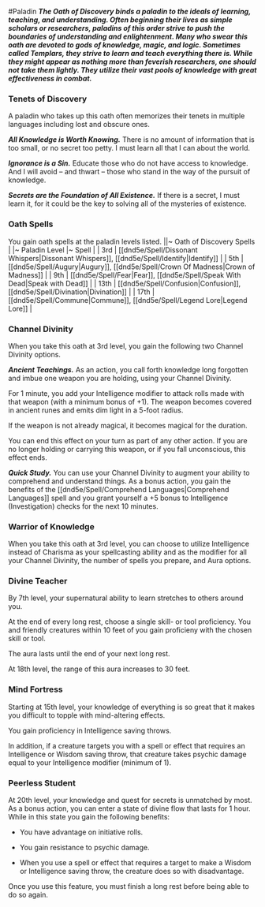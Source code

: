 #Paladin
***The Oath of Discovery binds a paladin to the ideals of learning, teaching, and understanding. Often beginning their lives as simple scholars or researchers, paladins of this order strive to push the boundaries of understanding and enlightenment. Many who swear this oath are devoted to gods of knowledge, magic, and logic. Sometimes called Templars, they strive to learn and teach everything there is. While they might appear as nothing more than feverish researchers, one should not take them lightly. They utilize their vast pools of knowledge with great effectiveness in combat.***

### Tenets of Discovery
A paladin who takes up this oath often memorizes their tenets in multiple languages including lost and obscure ones.

***All Knowledge is Worth Knowing.*** There is no amount of information that is too small, or no secret too petty. I must learn all that I can about the world.

***Ignorance is a Sin.*** Educate those who do not have access to knowledge. And I will avoid – and thwart – those who stand in the way of the pursuit of knowledge.

***Secrets are the Foundation of All Existence.*** If there is a secret, I must learn it, for it could be the key to solving all of the mysteries of existence.

### Oath Spells
You gain oath spells at the paladin levels listed.
||~ Oath of Discovery Spells | 
|~ Paladin Level |~ Spell |
| 3rd | [[dnd5e/Spell/Dissonant Whispers\|Dissonant Whispers]], [[dnd5e/Spell/Identify\|Identify]] |
| 5th | [[dnd5e/Spell/Augury\|Augury]], [[dnd5e/Spell/Crown Of Madness\|Crown of Madness]] |
| 9th | [[dnd5e/Spell/Fear\|Fear]], [[dnd5e/Spell/Speak With Dead\|Speak with Dead]] |
| 13th | [[dnd5e/Spell/Confusion\|Confusion]], [[dnd5e/Spell/Divination\|Divination]] |
| 17th | [[dnd5e/Spell/Commune\|Commune]], [[dnd5e/Spell/Legend Lore\|Legend Lore]] |

### Channel Divinity
When you take this oath at 3rd level, you gain the following two Channel Divinity options.

***Ancient Teachings.*** As an action, you call forth knowledge long forgotten and imbue one weapon you are holding, using your Channel Divinity.

For 1 minute, you add your Intelligence modifier to attack rolls made with that weapon (with a minimum bonus of +1). The weapon becomes covered in ancient runes and emits dim light in a 5-foot radius. 

If the weapon is not already magical, it becomes magical for the duration.

You can end this effect on your turn as part of any other action. If you are no longer holding or carrying this weapon, or if you fall unconscious, this effect ends.

***Quick Study.*** You can use your Channel Divinity to augment your ability to comprehend and understand things. As a bonus action, you gain the benefits of the [[dnd5e/Spell/Comprehend Languages\|Comprehend Languages]] spell and you grant yourself a +5 bonus to Intelligence (Investigation) checks for the next 10 minutes.

### Warrior of Knowledge
When you take this oath at 3rd level, you can choose to utilize Intelligence instead of Charisma as your spellcasting ability and as the modifier for all your Channel Divinity, the number of spells you prepare, and Aura options.

### Divine Teacher
By 7th level, your supernatural ability to learn stretches to others around you.

At the end of every long rest, choose a single skill- or tool proficiency. You and friendly creatures within 10 feet of you gain proficieny with the chosen skill or tool.

The aura lasts until the end of your next long rest. 

At 18th level, the range of this aura increases to 30 feet. 

### Mind Fortress
Starting at 15th level, your knowledge of everything is so great that it makes you difficult to topple with mind-altering effects. 

You gain proficiency in Intelligence saving throws.

In addition, if a creature targets you with a spell or effect that requires an Intelligence or Wisdom saving throw, that creature takes psychic damage equal to your Intelligence modifier (minimum of 1).

### Peerless Student
At 20th level, your knowledge and quest for secrets is unmatched by most. As a bonus action, you can enter a state of divine flow that lasts for 1 hour. While in this state you gain the following benefits:

- You have advantage on initiative rolls.

- You gain resistance to psychic damage.

- When you use a spell or effect that requires a target to make a Wisdom or Intelligence saving throw, the creature does so with disadvantage.

Once you use this feature, you must finish a long rest before being able to do so again.